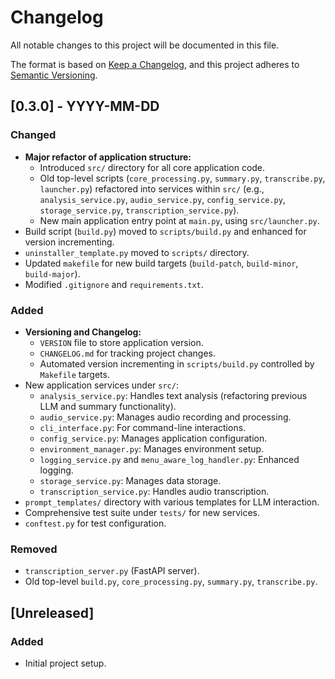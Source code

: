 # Changelog

All notable changes to this project will be documented in this file.

The format is based on [Keep a Changelog](https://keepachangelog.com/en/1.0.0/),
and this project adheres to [Semantic Versioning](https://semver.org/spec/v2.0.0.html).

## [0.3.0] - YYYY-MM-DD
### Changed
- **Major refactor of application structure:**
    - Introduced `src/` directory for all core application code.
    - Old top-level scripts (`core_processing.py`, `summary.py`, `transcribe.py`, `launcher.py`) refactored into services within `src/` (e.g., `analysis_service.py`, `audio_service.py`, `config_service.py`, `storage_service.py`, `transcription_service.py`).
    - New main application entry point at `main.py`, using `src/launcher.py`.
- Build script (`build.py`) moved to `scripts/build.py` and enhanced for version incrementing.
- `uninstaller_template.py` moved to `scripts/` directory.
- Updated `makefile` for new build targets (`build-patch`, `build-minor`, `build-major`).
- Modified `.gitignore` and `requirements.txt`.

### Added
- **Versioning and Changelog:**
    - `VERSION` file to store application version.
    - `CHANGELOG.md` for tracking project changes.
    - Automated version incrementing in `scripts/build.py` controlled by `Makefile` targets.
- New application services under `src/`:
    - `analysis_service.py`: Handles text analysis (refactoring previous LLM and summary functionality).
    - `audio_service.py`: Manages audio recording and processing.
    - `cli_interface.py`: For command-line interactions.
    - `config_service.py`: Manages application configuration.
    - `environment_manager.py`: Manages environment setup.
    - `logging_service.py` and `menu_aware_log_handler.py`: Enhanced logging.
    - `storage_service.py`: Manages data storage.
    - `transcription_service.py`: Handles audio transcription.
- `prompt_templates/` directory with various templates for LLM interaction.
- Comprehensive test suite under `tests/` for new services.
- `conftest.py` for test configuration.

### Removed
- `transcription_server.py` (FastAPI server).
- Old top-level `build.py`, `core_processing.py`, `summary.py`, `transcribe.py`.

## [Unreleased]
### Added
- Initial project setup. 